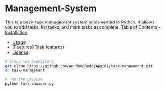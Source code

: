 # Management-System
This is a basic task management system implemented in Python. It allows you to add tasks, list tasks, and mark tasks as complete.
Table of Contents - 
[Installation](#installation) 
- [Usage](#usage)
- [Features](Task features)
- [License](MIT)
```bash
# Clone the repository
git clone https://github.com/AnudeepReddyAppidi/task-management.git
cd task-management

# Run the program
python task_manager.py
